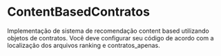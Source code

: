# ContentBasedContratos
Implementação de sistema de recomendação content based utilizando objetos de contratos.
Você deve configurar seu código de acordo com a localização dos arquivos ranking e contratos_apenas.

